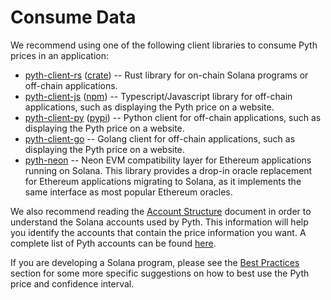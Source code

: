 # Consume Data

We recommend using one of the following client libraries to consume Pyth prices in an application:&#x20;

* [pyth-client-rs](https://github.com/pyth-network/pyth-client-rs) ([crate](https://crates.io/crates/pyth-client)) --  Rust library for on-chain Solana programs or off-chain applications.
* [pyth-client-js](https://github.com/pyth-network/pyth-client-js) ([npm](https://www.npmjs.com/package/@pythnetwork/client)) -- Typescript/Javascript library for off-chain applications, such as displaying the Pyth price on a website.
* [pyth-client-py](https://github.com/pyth-network/pyth-client-py) ([pypi](https://pypi.org/project/pythclient/)) -- Python client for off-chain applications, such as displaying the Pyth price on a website.
* [pyth-client-go](https://github.com/Blockdaemon/pyth-go) -- Golang client for off-chain applications, such as displaying the Pyth price on a website.
* [pyth-neon](https://github.com/pyth-network/pyth-neon) -- Neon EVM compatibility layer for Ethereum applications running on Solana. This library provides a drop-in oracle replacement for Ethereum applications migrating to Solana, as it implements the same interface as most popular Ethereum oracles.

We also recommend reading the [Account Structure](../how-pyth-works/account-structure.md) document in order to understand the Solana accounts used by Pyth. This information will help you identify the accounts that contain the price information you want. A complete list of Pyth accounts can be found [here](https://pyth.network/developers/accounts/).

If you are developing a Solana program, please see the [Best Practices](best-practices.md) section for some more specific suggestions on how to best use the Pyth price and confidence interval.&#x20;
